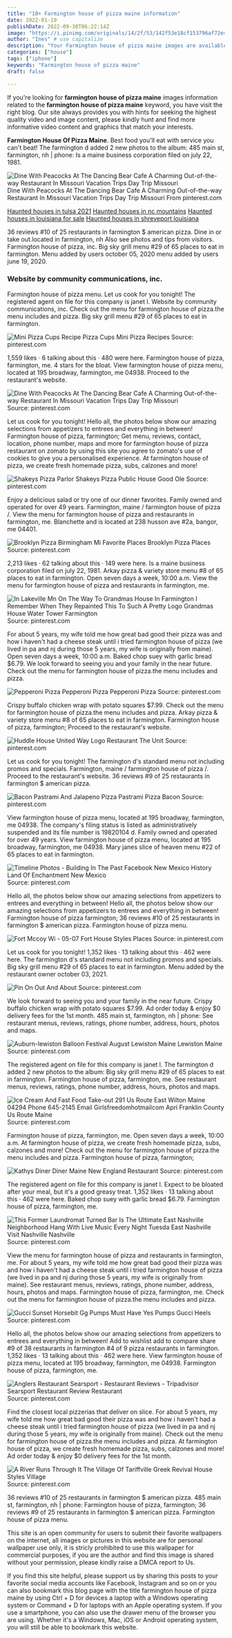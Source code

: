 ```yaml
---
title: "18+ Farmington house of pizza maine information"
date: 2022-01-19
publishDate: 2022-09-30T06:22:14Z
image: "https://i.pinimg.com/originals/14/2f/53/142f53e18cf153796af72e4e16fb4d4c.jpg"
author: "Ines" # use capitalize
description: "Your Farmington house of pizza maine images are available in this site. Farmington house of pizza maine are a topic that is being searched for and liked by netizens today. You can Find and Download the Farmington house of pizza maine files here. Download all royalty-free photos."
categories: ["house"]
tags: ["iphone"]
keywords: "Farmington house of pizza maine"
draft: false

---
```


If you're looking for **farmington house of pizza maine** images information related to the **farmington house of pizza maine** keyword, you have visit the right  blog.  Our site always  provides you with  hints  for seeking  the highest  quality video and image  content, please kindly hunt and find more informative video content and graphics  that match your interests.

**Farmington House Of Pizza Maine**. Best food you&#039;ll eat with service you can&#039;t beat! The farmington d added 2 new photos to the album: 485 main st, farmington, nh | phone: Is a maine business corporation filed on july 22, 1981.

![Dine With Peacocks At The Dancing Bear Cafe A Charming Out-of-the-way Restaurant In Missouri Vacation Trips Day Trip Missouri](https://i.pinimg.com/736x/f9/44/58/f94458dc613bb6bb765d58cfeb10b65e.jpg "Dine With Peacocks At The Dancing Bear Cafe A Charming Out-of-the-way Restaurant In Missouri Vacation Trips Day Trip Missouri")
Dine With Peacocks At The Dancing Bear Cafe A Charming Out-of-the-way Restaurant In Missouri Vacation Trips Day Trip Missouri From pinterest.com

[Haunted houses in tulsa 2021](/haunted-houses-in-tulsa-2021/)
[Haunted houses in nc mountains](/haunted-houses-in-nc-mountains/)
[Haunted houses in louisiana for sale](/haunted-houses-in-louisiana-for-sale/)
[Haunted houses in shreveport louisiana](/haunted-houses-in-shreveport-louisiana/)

36 reviews #10 of 25 restaurants in farmington $ american pizza. Dine in or take out.located in farmington, nh Also see photos and tips from visitors. Farmington house of pizza, inc. Big sky grill menu #29 of 65 places to eat in farmington. Menu added by users october 05, 2020 menu added by users june 19, 2020.

### Website by community communications, inc.

Farmington house of pizza menu. Let us cook for you tonight! The registered agent on file for this company is janet l. Website by community communications, inc. Check out the menu for farmington house of pizza.the menu includes and pizza. Big sky grill menu #29 of 65 places to eat in farmington.


![Mini Pizza Cups Recipe Pizza Cups Mini Pizza Recipes](https://i.pinimg.com/originals/ef/05/a3/ef05a3a44877bf44498033f84383c80d.jpg "Mini Pizza Cups Recipe Pizza Cups Mini Pizza Recipes")
Source: pinterest.com

1,559 likes · 6 talking about this · 480 were here. Farmington house of pizza, farmington, me. 4 stars for the bloat. View farmington house of pizza menu, located at 195 broadway, farmington, me 04938. Proceed to the restaurant&#039;s website.

![Dine With Peacocks At The Dancing Bear Cafe A Charming Out-of-the-way Restaurant In Missouri Vacation Trips Day Trip Missouri](https://i.pinimg.com/736x/f9/44/58/f94458dc613bb6bb765d58cfeb10b65e.jpg "Dine With Peacocks At The Dancing Bear Cafe A Charming Out-of-the-way Restaurant In Missouri Vacation Trips Day Trip Missouri")
Source: pinterest.com

Let us cook for you tonight! Hello all, the photos below show our amazing selections from appetizers to entrees and everything in between! Farmington house of pizza, farmington; Get menu, reviews, contact, location, phone number, maps and more for farmington house of pizza restaurant on zomato by using this site you agree to zomato&#039;s use of cookies to give you a personalised experience. At farmington house of pizza, we create fresh homemade pizza, subs, calzones and more!

![Shakeys Pizza Parlor Shakeys Pizza Public House Good Ole](https://i.pinimg.com/originals/f8/dc/f6/f8dcf6233c4384f141fc3161686246e5.jpg "Shakeys Pizza Parlor Shakeys Pizza Public House Good Ole")
Source: pinterest.com

Enjoy a delicious salad or try one of our dinner favorites. Family owned and operated for over 49 years. Farmington, maine / farmington house of pizza /. View the menu for farmington house of pizza and restaurants in farmington, me. Blanchette and is located at 238 husson ave #2a, bangor, me 04401.

![Brooklyn Pizza Birmingham Mi Favorite Places Brooklyn Pizza Places](https://i.pinimg.com/474x/20/43/e7/2043e75041d6b5ca1420888f663c65be--brooklyn-pizza-birmingham.jpg "Brooklyn Pizza Birmingham Mi Favorite Places Brooklyn Pizza Places")
Source: pinterest.com

2,213 likes · 62 talking about this · 149 were here. Is a maine business corporation filed on july 22, 1981. Arkay pizza &amp; variety store menu #8 of 65 places to eat in farmington. Open seven days a week, 10:00 a.m. View the menu for farmington house of pizza and restaurants in farmington, me.

![In Lakeville Mn On The Way To Grandmas House In Farmington I Remember When They Repainted This To Such A Pretty Logo Grandmas House Water Tower Farmington](https://i.pinimg.com/474x/ed/7c/b2/ed7cb2075ec093e05bf08752cb166049--grandmas-house-water-tower.jpg "In Lakeville Mn On The Way To Grandmas House In Farmington I Remember When They Repainted This To Such A Pretty Logo Grandmas House Water Tower Farmington")
Source: pinterest.com

For about 5 years, my wife told me how great bad good their pizza was and how i haven&#039;t had a cheese steak until i tried farmington house of pizza (we lived in pa and nj during those 5 years, my wife is originally from maine). Open seven days a week, 10:00 a.m. Baked chop suey with garlic bread $6.79. We look forward to seeing you and your family in the near future. Check out the menu for farmington house of pizza.the menu includes and pizza.

![Pepperoni Pizza Pepperoni Pizza Pepperoni Pizza](https://i.pinimg.com/originals/22/e6/44/22e6448c7ccfd0db5d13d209ecdba340.jpg "Pepperoni Pizza Pepperoni Pizza Pepperoni Pizza")
Source: pinterest.com

Crispy buffalo chicken wrap with potato squares $7.99. Check out the menu for farmington house of pizza.the menu includes and pizza. Arkay pizza &amp; variety store menu #8 of 65 places to eat in farmington. Farmington house of pizza, farmington; Proceed to the restaurant&#039;s website.

![Huddle House United Way Logo Restaurant The Unit](https://i.pinimg.com/originals/11/d3/a2/11d3a2ee0799be759437eebb4f7e5a7b.jpg "Huddle House United Way Logo Restaurant The Unit")
Source: pinterest.com

Let us cook for you tonight! The farmington d&#039;s standard menu not including promos and specials. Farmington, maine / farmington house of pizza /. Proceed to the restaurant&#039;s website. 36 reviews #9 of 25 restaurants in farmington $ american pizza.

![Bacon Pastrami And Jalapeno Pizza Pastrami Pizza Bacon](https://i.pinimg.com/originals/8f/42/c6/8f42c696f484eeab1c08898769aa7b7d.jpg "Bacon Pastrami And Jalapeno Pizza Pastrami Pizza Bacon")
Source: pinterest.com

View farmington house of pizza menu, located at 195 broadway, farmington, me 04938. The company&#039;s filing status is listed as administratively suspended and its file number is 19820104 d. Family owned and operated for over 49 years. View farmington house of pizza menu, located at 195 broadway, farmington, me 04938. Mary janes slice of heaven menu #22 of 65 places to eat in farmington.

![Timeline Photos - Building In The Past Facebook New Mexico History Land Of Enchantment New Mexico](https://i.pinimg.com/600x315/73/95/8b/73958b7ccda10b1f7301bc6a26f735af.jpg "Timeline Photos - Building In The Past Facebook New Mexico History Land Of Enchantment New Mexico")
Source: pinterest.com

Hello all, the photos below show our amazing selections from appetizers to entrees and everything in between! Hello all, the photos below show our amazing selections from appetizers to entrees and everything in between! Farmington house of pizza farmington; 36 reviews #10 of 25 restaurants in farmington $ american pizza. Farmington house of pizza menu.

![Fort Mccoy Wi - 05-07 Fort House Styles Places](https://i.pinimg.com/originals/37/93/4c/37934c2499de0e7d12bd76740d5f3d65.jpg "Fort Mccoy Wi - 05-07 Fort House Styles Places")
Source: in.pinterest.com

Let us cook for you tonight! 1,352 likes · 13 talking about this · 462 were here. The farmington d&#039;s standard menu not including promos and specials. Big sky grill menu #29 of 65 places to eat in farmington. Menu added by the restaurant owner october 03, 2021.

![Pin On Out And About](https://i.pinimg.com/474x/79/27/90/79279021887be30782f1c97557872f91--great-deals-pizza.jpg "Pin On Out And About")
Source: pinterest.com

We look forward to seeing you and your family in the near future. Crispy buffalo chicken wrap with potato squares $7.99. Ad order today &amp; enjoy $0 delivery fees for the 1st month. 485 main st, farmington, nh | phone: See restaurant menus, reviews, ratings, phone number, address, hours, photos and maps.

![Auburn-lewiston Balloon Festival August Lewiston Maine Lewiston Maine](https://i.pinimg.com/originals/1f/1c/9c/1f1c9c91b1bd330683343fc7f314214e.jpg "Auburn-lewiston Balloon Festival August Lewiston Maine Lewiston Maine")
Source: pinterest.com

The registered agent on file for this company is janet l. The farmington d added 2 new photos to the album: Big sky grill menu #29 of 65 places to eat in farmington. Farmington house of pizza, farmington, me. See restaurant menus, reviews, ratings, phone number, address, hours, photos and maps.

![Ice Cream And Fast Food Take-out 291 Us Route East Wilton Maine 04294 Phone 645-2145 Email Girlsfreedomhotmailcom Apri Franklin County Us Route Maine](https://i.pinimg.com/600x315/f1/90/4a/f1904a3615091c64dbc4ceccbe1e8208.jpg "Ice Cream And Fast Food Take-out 291 Us Route East Wilton Maine 04294 Phone 645-2145 Email Girlsfreedomhotmailcom Apri Franklin County Us Route Maine")
Source: pinterest.com

Farmington house of pizza, farmington, me. Open seven days a week, 10:00 a.m. At farmington house of pizza, we create fresh homemade pizza, subs, calzones and more! Check out the menu for farmington house of pizza.the menu includes and pizza. Farmington house of pizza, farmington;

![Kathys Diner Diner Maine New England Restaurant](https://i.pinimg.com/originals/95/ad/0a/95ad0a4c379e6c74d2e0fdd0f6efdebc.jpg "Kathys Diner Diner Maine New England Restaurant")
Source: pinterest.com

The registered agent on file for this company is janet l. Expect to be bloated after your meal, but it&#039;s a good greasy treat. 1,352 likes · 13 talking about this · 462 were here. Baked chop suey with garlic bread $6.79. Farmington house of pizza, farmington, me.

![This Former Laundromat Turned Bar Is The Ultimate East Nashville Neighborhood Hang With Live Music Every Night Tuesda East Nashville Visit Nashville Nashville](https://i.pinimg.com/originals/11/d9/35/11d935cb3bc98992aac14ee511e434ed.jpg "This Former Laundromat Turned Bar Is The Ultimate East Nashville Neighborhood Hang With Live Music Every Night Tuesda East Nashville Visit Nashville Nashville")
Source: pinterest.com

View the menu for farmington house of pizza and restaurants in farmington, me. For about 5 years, my wife told me how great bad good their pizza was and how i haven&#039;t had a cheese steak until i tried farmington house of pizza (we lived in pa and nj during those 5 years, my wife is originally from maine). See restaurant menus, reviews, ratings, phone number, address, hours, photos and maps. Farmington house of pizza, farmington, me. Check out the menu for farmington house of pizza.the menu includes and pizza.

![Gucci Sunset Horsebit Gg Pumps Must Have Yes Pumps Gucci Heels](https://i.pinimg.com/736x/05/12/48/051248e7f1e7795b6ad5fb7eaac8b846--sunsets-gucci.jpg "Gucci Sunset Horsebit Gg Pumps Must Have Yes Pumps Gucci Heels")
Source: pinterest.com

Hello all, the photos below show our amazing selections from appetizers to entrees and everything in between! Add to wishlist add to compare share #9 of 38 restaurants in farmington #4 of 9 pizza restaurants in farmington. 1,352 likes · 13 talking about this · 462 were here. View farmington house of pizza menu, located at 195 broadway, farmington, me 04938. Farmington house of pizza, farmington, me.

![Anglers Restaurant Searsport - Restaurant Reviews - Tripadvisor Searsport Restaurant Review Restaurant](https://i.pinimg.com/474x/59/4d/07/594d07f507ed23270dbf81a04e7b51fc.jpg "Anglers Restaurant Searsport - Restaurant Reviews - Tripadvisor Searsport Restaurant Review Restaurant")
Source: pinterest.com

Find the closest local pizzerias that deliver on slice. For about 5 years, my wife told me how great bad good their pizza was and how i haven&#039;t had a cheese steak until i tried farmington house of pizza (we lived in pa and nj during those 5 years, my wife is originally from maine). Check out the menu for farmington house of pizza.the menu includes and pizza. At farmington house of pizza, we create fresh homemade pizza, subs, calzones and more! Ad order today &amp; enjoy $0 delivery fees for the 1st month.

![A River Runs Through It The Village Of Tariffville Greek Revival House Styles Village](https://i.pinimg.com/originals/14/2f/53/142f53e18cf153796af72e4e16fb4d4c.jpg "A River Runs Through It The Village Of Tariffville Greek Revival House Styles Village")
Source: pinterest.com

36 reviews #10 of 25 restaurants in farmington $ american pizza. 485 main st, farmington, nh | phone: Farmington house of pizza, farmington; 36 reviews #9 of 25 restaurants in farmington $ american pizza. Farmington house of pizza menu.

This site is an open community for users to submit their favorite wallpapers on the internet, all images or pictures in this website are for personal wallpaper use only, it is stricly prohibited to use this wallpaper for commercial purposes, if you are the author and find this image is shared without your permission, please kindly raise a DMCA report to Us.

If you find this site helpful, please support us by sharing this posts to your favorite social media accounts like Facebook, Instagram and so on or you can also bookmark this blog page with the title farmington house of pizza maine by using Ctrl + D for devices a laptop with a Windows operating system or Command + D for laptops with an Apple operating system. If you use a smartphone, you can also use the drawer menu of the browser you are using. Whether it's a Windows, Mac, iOS or Android operating system, you will still be able to bookmark this website.
